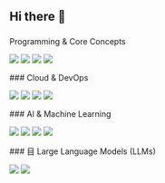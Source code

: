 ## Hi there 👋

<!--
**Freemie/Freemie** is a ✨ _special_ ✨ repository because its `README.md` (this file) appears on your GitHub profile.

Here are some ideas to get you started:

- 🔭 I’m currently working on ...
- 🌱 I’m currently learning ...
- 👯 I’m looking to collaborate on ...
- 🤔 I’m looking for help with ...
- 💬 Ask me about ...
- 📫 How to reach me: ...
- 😄 Pronouns: ...
- ⚡ Fun fact: ...
-->

###
Programming & Core Concepts
<p align="left">
<img src="https://img.shields.io/badge/
Python-3776AB?style=for-the-badge&logo=python&logoColor=white" /> <img src="https://img.shields.io/badge/
Flask-000000?style=for-the-badge&logo=flask&logoColor=white" /> <img src="https://img.shields.io/badge/
SQL-4479A1?style=for-the-badge&logo=mysql&logoColor=white" />
<img src="https://img.shields.io/badge/
Vector%20DB-005571?style=for-the-badge&logo=redis&logoColor=white" />
</p>
###
Cloud & DevOps
<p align="left">
<img src="https://img.shields.io/badge/
AWS-232F3E?style=for-the-badge&logo=amazon-aws&logoColor=white" /> <img src="https://img.shields.io/badge/
Google%20Cloud-4285F4?style=for-the-badge&logo=google-cloud&logoColor=white" /> <img src="https://img.shields.io/badge/
Azure-0078D4?style=for-the-badge&logo=microsoft-azure&logoColor=white" /
<img src="https://img.shields.io/badge/
Docker-2496ED?style=for-the-badge&logo=docker&logoColor=white" /> <img src="https://img.shields.io/badge/
Kubernetes-326CE5?style=for-the-badge&logo=kubernetes&logoColor=white" />
</p>
###
Al & Machine Learning
<p align="left" >
<img src="https://img.shields.io/badge/
Machine%20Learning-FF6FO0?style=for-the-badge&logo=m|flow&logoColor=white" />
<img src="https://img.shields.io/badge/
Deep%20Learning-FFO000?style=for-the-badge&logo=pytorch&logoColor=white" /> <img src="https://img.shields.io/badge/
TensorFlow-FF6FOO?style=for-the-badge&logo=tensorflow&logoColor=white" /> <img src="https://img.shields.io/badge/PyTorch-
EE4C2C?style=for-the-badge&logo=pytorch&logoColor=white" />
</p>
###
目
Large Language Models (LLMs)
<p align="left">
<img src="https://img.shields.io/badge/
GPT-005571?style=for-the-badge&logo=openai&logoColor=white" /> <img src="https://img.shields.io/badge/
BERT-1F425F?style=for-the-badge&logo=google&logoColor=white" /> <img src="https://img.shields.io/badge/LLaMA-
FF4500?S

